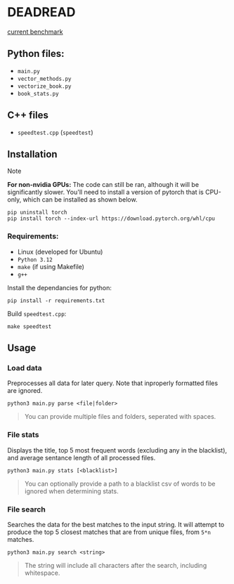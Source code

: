 # DEADREAD

[current benchmark](https://pilot1782.org/benchmark)

## Python files:
- `main.py`
- `vector_methods.py`
- `vectorize_book.py`
- `book_stats.py`

## C++ files
- `speedtest.cpp` (`speedtest`)

## Installation

> [!NOTE] 
> **For non-nvidia GPUs:**
> The code can still be ran, although it will be significantly slower. You'll need to install a version of pytorch that is CPU-only, which can be installed as shown below.
> ```
> pip uninstall torch
> pip install torch --index-url https://download.pytorch.org/whl/cpu
> ```
### Requirements:
- Linux (developed for Ubuntu)
- `Python 3.12`
- `make` (if using Makefile)
- `g++`


Install the dependancies for python:
```
pip install -r requirements.txt
```

Build `speedtest.cpp`:
```
make speedtest
```

## Usage

### Load data
Preprocesses all data for later query. Note that inproperly formatted files are ignored.
```
python3 main.py parse <file|folder>
```
> You can provide multiple files and folders, seperated with spaces.

### File stats
Displays the title, top 5 most frequent words (excluding any in the blacklist), and average sentance length of all processed files.
```
python3 main.py stats [<blacklist>]
```
> You can optionally provide a path to a blacklist csv of words to be ignored when determining stats.

### File search
Searches the data for the best matches to the input string. It will attempt to produce the top 5 closest matches that are from unique files, from `5*n` matches.
```
python3 main.py search <string>
```
> The string will include all characters after the search, including whitespace.
